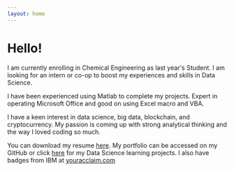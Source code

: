 ```yaml
---
layout: home
---
```

# Hello!

I am currently enrolling in Chemical Engineering as last year's Student. I am looking for an intern or co-op to boost my experiences and skills in Data Science.

I have been experienced using Matlab to complete my projects. Expert in operating Microsoft Office and good on using Excel macro and VBA.

I have a keen interest in data science, big data, blockchain, and cryptocurrency. My passion is coming up with strong analytical thinking and the way I loved coding so much.

You can download my resume [here](https://drive.google.com/file/d/1kfdcwOIibfmybJnVAELs_Vm94t06-DY9/view?usp=sharing). My portfolio can be accessed on my GitHub or click [here](https://github.com/bhaskoro-muthohar/DataScienceLearning) for my Data Science learning projects. I also have badges from IBM at [youracclaim.com](https://www.youracclaim.com/users/bhaskoro-muthohar/badges)
